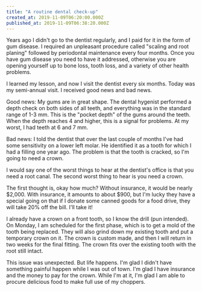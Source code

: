```yaml
---
title: "A routine dental check-up"
created_at: 2019-11-09T06:20:00.000Z
published_at: 2019-11-09T06:38:20.000Z
---
```

Years ago I didn't go to the dentist regularly, and I paid for it in the form of gum disease. I required an unpleasant procedure called "scaling and root planing" followed by periodontal maintenance every four months. Once you have gum disease you need to have it addressed, otherwise you are opening yourself up to bone loss, tooth loss, and a variety of other health problems.

I learned my lesson, and now I visit the dentist every six months. Today was my semi-annual visit. I received good news and bad news.

Good news: My gums are in great shape. The dental hygenist performed a depth check on both sides of all teeth, and everything was in the standard range of 1-3 mm. This is the "pocket depth" of the gums around the teeth. When the depth reaches 4 and higher, this is a signal for problems. At my worst, I had teeth at 6 and 7 mm. 

Bad news: I told the dentist that over the last couple of months I've had some sensitivity on a lower left molar. He identified it as a tooth for which I had a filling one year ago. The problem is that the tooth is cracked, so I'm going to need a crown.

I would say one of the worst things to hear at the dentist's office is that you need a root canal. The second worst thing to hear is you need a crown. 

The first thought is, okay how much? Without insurance, it would be nearly $2,000. With insurance, it amounts to about $900, but I'm lucky they have a special going on that if I donate some canned goods for a food drive, they will take 20% off the bill. I'll take it! 

I already have a crown on a front tooth, so I know the drill (pun intended). On Monday, I am scheduled for the first phase, which is to get a mold of the tooth being replaced. They will also grind down my existing tooth and put a temporary crown on it. The crown is custom made, and then I will return in two weeks for the final fitting. The crown fits over the existing tooth with the root still intact.

This issue was unexpected. But life happens. I'm glad I didn't have something painful happen while I was out of town. I'm glad I have insurance and the money to pay for the crown. While I'm at it, I'm glad I am able to procure delicious food to make full use of my choppers.
